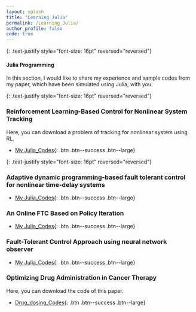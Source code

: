 ```yaml
---
layout: splash
title: "Learning Julia"
permalink: /Learning Julia/
author_profile: false
code: true
---
```



{: .text-justify style="font-size: 16pt" reversed="reversed"}
#### Julia Programming
In this section, I would like to share my experience and sample codes from my paper, which have been simulated using Julia, with you.

{: .text-justify style="font-size: 16pt" reversed="reversed"}
### Reinforcement Learning-Based Control for Nonlinear System Tracking
Here, you can download a problem of tracking for nonlinear system using RL.
- [My Julia_Codes](https://farshad-rahimi.github.io/FarshadRahimi/files/Julia_My_code.rar){: .btn .btn--success .btn--large}

{: .text-justify style="font-size: 16pt" reversed="reversed"}
### Adaptive dynamic programming-based fault tolerant control for nonlinear time-delay systems
- [My Julia_Codes](https://farshad-rahimi.github.io/FarshadRahimi/files/Simulation_Julia_ADP1.rar){: .btn .btn--success .btn--large}


### An Online FTC Based on Policy Iteration
- [My Julia_Codes](https://farshad-rahimi.github.io/FarshadRahimi/files/Simulation.rar){: .btn .btn--success .btn--large}

### Fault-Tolerant Control Approach using neural network observer
- [My Julia_Codes](https://farshad-rahimi.github.io/FarshadRahimi/files/Julia_codes_Neural_observer.rar){: .btn .btn--success .btn--large}

### Optimizing Drug Administration in Cancer Therapy
Here, you can download the code of this paper.
- [Drug_dosing_Codes](https://farshad-rahimi.github.io/FarshadRahimi/files/Final_version_codes.rar){: .btn .btn--success .btn--large}
